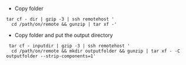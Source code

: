 - Copy folder

```
tar cf - dir | gzip -3 | ssh remotehost '
  cd /path/on/remote && gunzip | tar xf -'
```

- Copy folder and put the output directory

```
 tar cf - inputdir | gzip -3 | ssh remotehost '
  cd /path/on/remote && mkdir outputfolder && gunzip | tar xf - -C outputfolder --strip-components=1'
```

